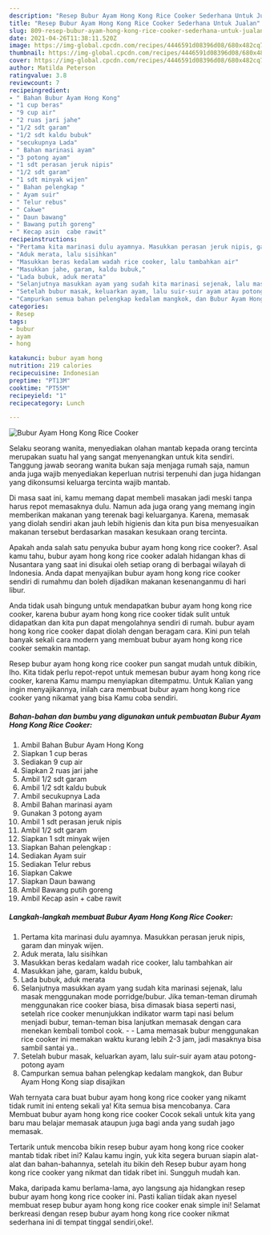 ```yaml
---
description: "Resep Bubur Ayam Hong Kong Rice Cooker Sederhana Untuk Jualan"
title: "Resep Bubur Ayam Hong Kong Rice Cooker Sederhana Untuk Jualan"
slug: 809-resep-bubur-ayam-hong-kong-rice-cooker-sederhana-untuk-jualan
date: 2021-04-26T11:38:11.520Z
image: https://img-global.cpcdn.com/recipes/4446591d08396d08/680x482cq70/bubur-ayam-hong-kong-rice-cooker-foto-resep-utama.jpg
thumbnail: https://img-global.cpcdn.com/recipes/4446591d08396d08/680x482cq70/bubur-ayam-hong-kong-rice-cooker-foto-resep-utama.jpg
cover: https://img-global.cpcdn.com/recipes/4446591d08396d08/680x482cq70/bubur-ayam-hong-kong-rice-cooker-foto-resep-utama.jpg
author: Matilda Peterson
ratingvalue: 3.8
reviewcount: 7
recipeingredient:
- " Bahan Bubur Ayam Hong Kong"
- "1 cup beras"
- "9 cup air"
- "2 ruas jari jahe"
- "1/2 sdt garam"
- "1/2 sdt kaldu bubuk"
- "secukupnya Lada"
- " Bahan marinasi ayam"
- "3 potong ayam"
- "1 sdt perasan jeruk nipis"
- "1/2 sdt garam"
- "1 sdt minyak wijen"
- " Bahan pelengkap "
- " Ayam suir"
- " Telur rebus"
- " Cakwe"
- " Daun bawang"
- " Bawang putih goreng"
- " Kecap asin  cabe rawit"
recipeinstructions:
- "Pertama kita marinasi dulu ayamnya. Masukkan perasan jeruk nipis, garam dan minyak wijen."
- "Aduk merata, lalu sisihkan"
- "Masukkan beras kedalam wadah rice cooker, lalu tambahkan air"
- "Masukkan jahe, garam, kaldu bubuk,"
- "Lada bubuk, aduk merata"
- "Selanjutnya masukkan ayam yang sudah kita marinasi sejenak, lalu masak menggunakan mode porridge/bubur. Jika teman-teman dirumah menggunakan rice cooker biasa, bisa dimasak biasa seperti nasi, setelah rice cooker menunjukkan indikator warm tapi nasi belum menjadi bubur, teman-teman bisa lanjutkan memasak dengan cara menekan kembali tombol cook.  Lama memasak bubur menggunakan rice cooker ini memakan waktu kurang lebih 2-3 jam, jadi masaknya bisa sambil santai ya.."
- "Setelah bubur masak, keluarkan ayam, lalu suir-suir ayam atau potong-potong ayam"
- "Campurkan semua bahan pelengkap kedalam mangkok, dan Bubur Ayam Hong Kong siap disajikan"
categories:
- Resep
tags:
- bubur
- ayam
- hong

katakunci: bubur ayam hong 
nutrition: 219 calories
recipecuisine: Indonesian
preptime: "PT13M"
cooktime: "PT55M"
recipeyield: "1"
recipecategory: Lunch

---
```



![Bubur Ayam Hong Kong Rice Cooker](https://img-global.cpcdn.com/recipes/4446591d08396d08/680x482cq70/bubur-ayam-hong-kong-rice-cooker-foto-resep-utama.jpg)

Selaku seorang wanita, menyediakan olahan mantab kepada orang tercinta merupakan suatu hal yang sangat menyenangkan untuk kita sendiri. Tanggung jawab seorang  wanita bukan saja menjaga rumah saja, namun anda juga wajib menyediakan keperluan nutrisi terpenuhi dan juga hidangan yang dikonsumsi keluarga tercinta wajib mantab.

Di masa  saat ini, kamu memang dapat membeli masakan jadi meski tanpa harus repot memasaknya dulu. Namun ada juga orang yang memang ingin memberikan makanan yang terenak bagi keluarganya. Karena, memasak yang diolah sendiri akan jauh lebih higienis dan kita pun bisa menyesuaikan makanan tersebut berdasarkan masakan kesukaan orang tercinta. 



Apakah anda salah satu penyuka bubur ayam hong kong rice cooker?. Asal kamu tahu, bubur ayam hong kong rice cooker adalah hidangan khas di Nusantara yang saat ini disukai oleh setiap orang di berbagai wilayah di Indonesia. Anda dapat menyajikan bubur ayam hong kong rice cooker sendiri di rumahmu dan boleh dijadikan makanan kesenanganmu di hari libur.

Anda tidak usah bingung untuk mendapatkan bubur ayam hong kong rice cooker, karena bubur ayam hong kong rice cooker tidak sulit untuk didapatkan dan kita pun dapat mengolahnya sendiri di rumah. bubur ayam hong kong rice cooker dapat diolah dengan beragam cara. Kini pun telah banyak sekali cara modern yang membuat bubur ayam hong kong rice cooker semakin mantap.

Resep bubur ayam hong kong rice cooker pun sangat mudah untuk dibikin, lho. Kita tidak perlu repot-repot untuk memesan bubur ayam hong kong rice cooker, karena Kamu mampu menyiapkan ditempatmu. Untuk Kalian yang ingin menyajikannya, inilah cara membuat bubur ayam hong kong rice cooker yang nikamat yang bisa Kamu coba sendiri.

<!--inarticleads1-->

##### Bahan-bahan dan bumbu yang digunakan untuk pembuatan Bubur Ayam Hong Kong Rice Cooker:

1. Ambil  Bahan Bubur Ayam Hong Kong
1. Siapkan 1 cup beras
1. Sediakan 9 cup air
1. Siapkan 2 ruas jari jahe
1. Ambil 1/2 sdt garam
1. Ambil 1/2 sdt kaldu bubuk
1. Ambil secukupnya Lada
1. Ambil  Bahan marinasi ayam
1. Gunakan 3 potong ayam
1. Ambil 1 sdt perasan jeruk nipis
1. Ambil 1/2 sdt garam
1. Siapkan 1 sdt minyak wijen
1. Siapkan  Bahan pelengkap :
1. Sediakan  Ayam suir
1. Sediakan  Telur rebus
1. Siapkan  Cakwe
1. Siapkan  Daun bawang
1. Ambil  Bawang putih goreng
1. Ambil  Kecap asin + cabe rawit




<!--inarticleads2-->

##### Langkah-langkah membuat Bubur Ayam Hong Kong Rice Cooker:

1. Pertama kita marinasi dulu ayamnya. Masukkan perasan jeruk nipis, garam dan minyak wijen.
1. Aduk merata, lalu sisihkan
1. Masukkan beras kedalam wadah rice cooker, lalu tambahkan air
1. Masukkan jahe, garam, kaldu bubuk,
1. Lada bubuk, aduk merata
1. Selanjutnya masukkan ayam yang sudah kita marinasi sejenak, lalu masak menggunakan mode porridge/bubur. Jika teman-teman dirumah menggunakan rice cooker biasa, bisa dimasak biasa seperti nasi, setelah rice cooker menunjukkan indikator warm tapi nasi belum menjadi bubur, teman-teman bisa lanjutkan memasak dengan cara menekan kembali tombol cook. -  - Lama memasak bubur menggunakan rice cooker ini memakan waktu kurang lebih 2-3 jam, jadi masaknya bisa sambil santai ya..
1. Setelah bubur masak, keluarkan ayam, lalu suir-suir ayam atau potong-potong ayam
1. Campurkan semua bahan pelengkap kedalam mangkok, dan Bubur Ayam Hong Kong siap disajikan




Wah ternyata cara buat bubur ayam hong kong rice cooker yang nikamt tidak rumit ini enteng sekali ya! Kita semua bisa mencobanya. Cara Membuat bubur ayam hong kong rice cooker Cocok sekali untuk kita yang baru mau belajar memasak ataupun juga bagi anda yang sudah jago memasak.

Tertarik untuk mencoba bikin resep bubur ayam hong kong rice cooker mantab tidak ribet ini? Kalau kamu ingin, yuk kita segera buruan siapin alat-alat dan bahan-bahannya, setelah itu bikin deh Resep bubur ayam hong kong rice cooker yang nikmat dan tidak ribet ini. Sungguh mudah kan. 

Maka, daripada kamu berlama-lama, ayo langsung aja hidangkan resep bubur ayam hong kong rice cooker ini. Pasti kalian tiidak akan nyesel membuat resep bubur ayam hong kong rice cooker enak simple ini! Selamat berkreasi dengan resep bubur ayam hong kong rice cooker nikmat sederhana ini di tempat tinggal sendiri,oke!.

